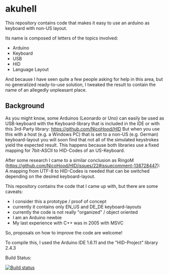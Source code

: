 # akuhell
This repository contains code that makes it easy to use an arduino as keyboard with non-US layout.

Its name is composed of letters of the topics involved:
- Arduino
- Keyboard
- USB
- HID
- Language Layout

And because I have seen quite a few people asking for help in this area,
but no generalized ready-to-use solution, I tweaked the result to contain 
the name of an allegedly unpleasant place. 

## Background

As you might know, some Arduinos (Leonardo or Uno) can easily be used as USB-keyboard
with the Keyboard-library that is included in the IDE or with this 3rd-Party library:
https://github.com/NicoHood/HID
But when you use this with a host (e.g. a Windows PC) that is set to a non-US (e.g. German)
keyboard-layout you will soon find that not all of the simulated keystrokes yield the
expected result. This happens because both libraries use a fixed mapping for 7bit-ASCII
to HID-Codes of an US-Keyboard.

After some research I came to a similar conclusion as
RingoM (https://github.com/NicoHood/HID/issues/22#issuecomment-138728447):
A mapping from UTF-8 to HID-Codes is needed that can be switched depending
on the desired keyboard-layout.

This repository contains the code that I came up with, but there are some caveats:
- I consider this a prototype / proof of concept
- currently it contains only EN_US and DE_DE keyboard-layouts
- currently the code is not really "organized" / object oriented
- I am an Arduino newbie
- My last experience with C++ was in 2005 with MSVC

So, proposals on how to improve the code are welcome!

To compile this, I used the Arduino IDE 1.6.11 and the "HID-Project" library 2.4.3



Build Status:

[![Build status](https://ci.appveyor.com/api/projects/status/dn8aw7grml3f3ry4/branch/master?svg=true)](https://ci.appveyor.com/project/donid/akuhell/branch/master)

